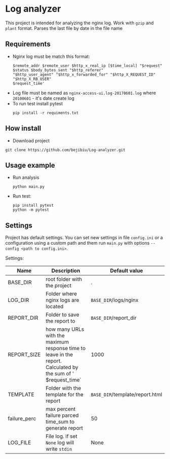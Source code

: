 Log analyzer
========
This project is intended for analyzing the nginx log. 
Work with `gzip` and `plant` format.
Parses the last file by date in the file name

Requirements
-----------
* Nginx log must be match this format:
    ```
    $remote_addr $remote_user $http_x_real_ip [$time_local] "$request" 
    $status $body_bytes_sent "$http_referer" 
    "$http_user_agent" "$http_x_forwarded_for" "$http_X_REQUEST_ID" "$http_X_RB_USER"
    $request_time'
    ```
* Log file must be named as `nginx-access-ui.log-20170601.log` where `20100601` - it's date create log
* To run test install pytest
    ```shell script
    pip install -r requiments.txt
    ```
How install
---------
* Download project
```shell script
git clone https://github.com/bejibiu/Log-analyzer.git
```

Usage example
--------
* Run analysis 
    ```shell script
    python main.py
    ```
* Run test:
    ```shell script
    pip install pytest
    python -m pytest
    ```



Settings
-----------
Project has default settings. You can set new settings in file `config.ini` or a configuration using a custom path and them run `main.py` 
with options `--config <path to config.ini>`.

Settings:

|Name |Description|Default value|
|----|----|----|
| BASE_DIR|root folder with the project| .|
|LOG_DIR| Folder where nginx logs are located| `BASE_DIR`/logs/nginx
|REPORT_DIR| Folder to save the report to| `BASE_DIR`/report_dir
|REPORT_SIZE| how many URLs with the maximum response time to leave in the report. Calculated by the sum of ' $request_time`| 1000
|TEMPLATE| Folder with the template for the report|`BASE_DIR`/template/report.html 
|failure_perc| max percent failure parced time_sum to generate report|50
|LOG_FILE| File log. if set `None` log will write `stdin`| None
